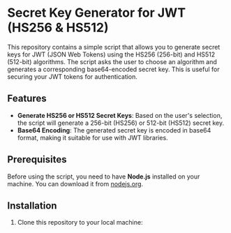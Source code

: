# Secret Key Generator for JWT (HS256 & HS512)

This repository contains a simple script that allows you to generate secret keys for JWT (JSON Web Tokens) using the HS256 (256-bit) and HS512 (512-bit) algorithms. The script asks the user to choose an algorithm and generates a corresponding base64-encoded secret key. This is useful for securing your JWT tokens for authentication.

## Features

- **Generate HS256 or HS512 Secret Keys**: Based on the user's selection, the script will generate a 256-bit (HS256) or 512-bit (HS512) secret key.
- **Base64 Encoding**: The generated secret key is encoded in base64 format, making it suitable for use with JWT libraries.

## Prerequisites

Before using the script, you need to have **Node.js** installed on your machine. You can download it from [nodejs.org](https://nodejs.org/).

## Installation

1. Clone this repository to your local machine:
